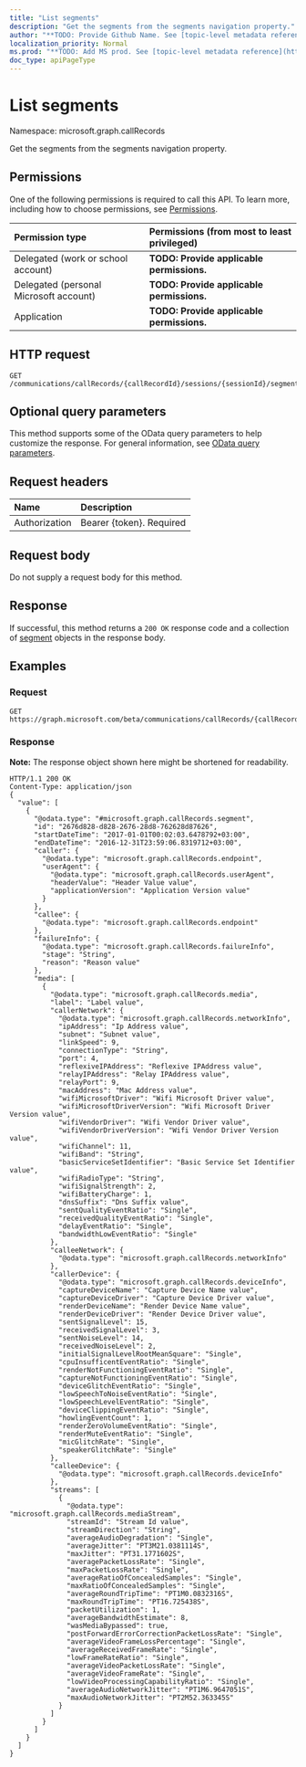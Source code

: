 ```yaml
---
title: "List segments"
description: "Get the segments from the segments navigation property."
author: "**TODO: Provide Github Name. See [topic-level metadata reference](https://msgo.azurewebsites.net/add/document/guidelines/metadata.html#topic-level-metadata)**"
localization_priority: Normal
ms.prod: "**TODO: Add MS prod. See [topic-level metadata reference](https://msgo.azurewebsites.net/add/document/guidelines/metadata.html#topic-level-metadata)**"
doc_type: apiPageType
---
```


# List segments

Namespace: microsoft.graph.callRecords

Get the segments from the segments navigation property.

## Permissions
One of the following permissions is required to call this API. To learn more, including how to choose permissions, see [Permissions](/concepts/permissions-reference.md).

|Permission type|Permissions (from most to least privileged)|
|:---|:---|
|Delegated (work or school account)|**TODO: Provide applicable permissions.**|
|Delegated (personal Microsoft account)|**TODO: Provide applicable permissions.**|
|Application|**TODO: Provide applicable permissions.**|

## HTTP request
<!-- {
  "blockType": "ignored"
}
-->
``` http
GET /communications/callRecords/{callRecordId}/sessions/{sessionId}/segments
```

## Optional query parameters
This method supports some of the OData query parameters to help customize the response. For general information, see [OData query parameters](/graph/query-parameters).

## Request headers
|Name|Description|
|:---|:---|
|Authorization|Bearer {token}. Required|

## Request body
Do not supply a request body for this method.

## Response
If successful, this method returns a `200 OK` response code and a collection of [segment](../resources/segment.md) objects in the response body.

## Examples

### Request
<!-- {
  "blockType": "request",
  "name": "get_segment"
}
-->
``` http
GET https://graph.microsoft.com/beta/communications/callRecords/{callRecordId}/sessions/{sessionId}/segments
```

### Response
**Note:** The response object shown here might be shortened for readability.
<!-- {
  "blockType": "response",
  "truncated": true,
  "@odata.type": "collection(microsoft.graph.callrecords.segment)"
}
-->
``` http
HTTP/1.1 200 OK
Content-Type: application/json
{
  "value": [
    {
      "@odata.type": "#microsoft.graph.callRecords.segment",
      "id": "2676d828-d828-2676-28d8-762628d87626",
      "startDateTime": "2017-01-01T00:02:03.6478792+03:00",
      "endDateTime": "2016-12-31T23:59:06.8319712+03:00",
      "caller": {
        "@odata.type": "microsoft.graph.callRecords.endpoint",
        "userAgent": {
          "@odata.type": "microsoft.graph.callRecords.userAgent",
          "headerValue": "Header Value value",
          "applicationVersion": "Application Version value"
        }
      },
      "callee": {
        "@odata.type": "microsoft.graph.callRecords.endpoint"
      },
      "failureInfo": {
        "@odata.type": "microsoft.graph.callRecords.failureInfo",
        "stage": "String",
        "reason": "Reason value"
      },
      "media": [
        {
          "@odata.type": "microsoft.graph.callRecords.media",
          "label": "Label value",
          "callerNetwork": {
            "@odata.type": "microsoft.graph.callRecords.networkInfo",
            "ipAddress": "Ip Address value",
            "subnet": "Subnet value",
            "linkSpeed": 9,
            "connectionType": "String",
            "port": 4,
            "reflexiveIPAddress": "Reflexive IPAddress value",
            "relayIPAddress": "Relay IPAddress value",
            "relayPort": 9,
            "macAddress": "Mac Address value",
            "wifiMicrosoftDriver": "Wifi Microsoft Driver value",
            "wifiMicrosoftDriverVersion": "Wifi Microsoft Driver Version value",
            "wifiVendorDriver": "Wifi Vendor Driver value",
            "wifiVendorDriverVersion": "Wifi Vendor Driver Version value",
            "wifiChannel": 11,
            "wifiBand": "String",
            "basicServiceSetIdentifier": "Basic Service Set Identifier value",
            "wifiRadioType": "String",
            "wifiSignalStrength": 2,
            "wifiBatteryCharge": 1,
            "dnsSuffix": "Dns Suffix value",
            "sentQualityEventRatio": "Single",
            "receivedQualityEventRatio": "Single",
            "delayEventRatio": "Single",
            "bandwidthLowEventRatio": "Single"
          },
          "calleeNetwork": {
            "@odata.type": "microsoft.graph.callRecords.networkInfo"
          },
          "callerDevice": {
            "@odata.type": "microsoft.graph.callRecords.deviceInfo",
            "captureDeviceName": "Capture Device Name value",
            "captureDeviceDriver": "Capture Device Driver value",
            "renderDeviceName": "Render Device Name value",
            "renderDeviceDriver": "Render Device Driver value",
            "sentSignalLevel": 15,
            "receivedSignalLevel": 3,
            "sentNoiseLevel": 14,
            "receivedNoiseLevel": 2,
            "initialSignalLevelRootMeanSquare": "Single",
            "cpuInsufficentEventRatio": "Single",
            "renderNotFunctioningEventRatio": "Single",
            "captureNotFunctioningEventRatio": "Single",
            "deviceGlitchEventRatio": "Single",
            "lowSpeechToNoiseEventRatio": "Single",
            "lowSpeechLevelEventRatio": "Single",
            "deviceClippingEventRatio": "Single",
            "howlingEventCount": 1,
            "renderZeroVolumeEventRatio": "Single",
            "renderMuteEventRatio": "Single",
            "micGlitchRate": "Single",
            "speakerGlitchRate": "Single"
          },
          "calleeDevice": {
            "@odata.type": "microsoft.graph.callRecords.deviceInfo"
          },
          "streams": [
            {
              "@odata.type": "microsoft.graph.callRecords.mediaStream",
              "streamId": "Stream Id value",
              "streamDirection": "String",
              "averageAudioDegradation": "Single",
              "averageJitter": "PT3M21.0381114S",
              "maxJitter": "PT31.1771602S",
              "averagePacketLossRate": "Single",
              "maxPacketLossRate": "Single",
              "averageRatioOfConcealedSamples": "Single",
              "maxRatioOfConcealedSamples": "Single",
              "averageRoundTripTime": "PT1M0.0832316S",
              "maxRoundTripTime": "PT16.725438S",
              "packetUtilization": 1,
              "averageBandwidthEstimate": 8,
              "wasMediaBypassed": true,
              "postForwardErrorCorrectionPacketLossRate": "Single",
              "averageVideoFrameLossPercentage": "Single",
              "averageReceivedFrameRate": "Single",
              "lowFrameRateRatio": "Single",
              "averageVideoPacketLossRate": "Single",
              "averageVideoFrameRate": "Single",
              "lowVideoProcessingCapabilityRatio": "Single",
              "averageAudioNetworkJitter": "PT1M6.9647051S",
              "maxAudioNetworkJitter": "PT2M52.363345S"
            }
          ]
        }
      ]
    }
  ]
}
```


